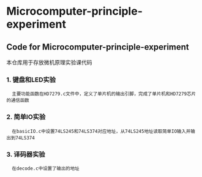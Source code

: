 # Microcomputer-principle-experiment
## Code for Microcomputer-principle-experiment
   本仓库用于存放微机原理实验课代码
### 1. 键盘和LED实验
      主要功能函数在HD7279.c文件中，定义了单片机的输出引脚，完成了单片机和HD7279芯片的通信函数
### 2. 简单IO实验
      在basicIO.c中设置74LS245和74LS374对应地址，从74LS245地址读取简单IO输入并输出到74LS374
### 3. 译码器实验
      在decode.c中设置了输出的地址
